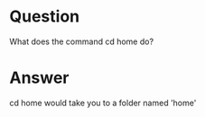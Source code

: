 # Question

What does the command cd home do?

# Answer

cd home would take you to a folder named 'home'